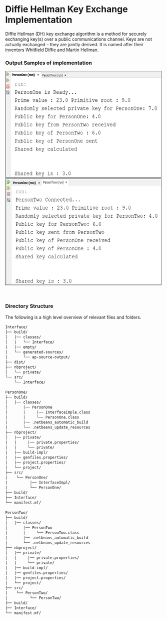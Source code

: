 # Diffie Hellman Key Exchange Implementation
Diffie Hellman (DH) key exchange algorithm is a method for securely exchanging key(s) over a public communications channel. Keys are not actually exchanged – they are jointly derived. It is named after their inventors Whitfield Diffie and Martin Hellman.

### Output Samples of implementation

<img src="https://github.com/MdSiamAnsary/Diffie-Hellman-Key-Exchange-Implementation/blob/main/Output%20Sample(s)/PersonOne.PNG" alt="PersonOne Outcome" height="340" width="500"><img src="https://github.com/MdSiamAnsary/Diffie-Hellman-Key-Exchange-Implementation/blob/main/Output%20Sample(s)/PersonTwo.PNG" alt="PersonTwo Outcome" height="340" width="500">

<br>

### Directory Structure

The following is a high level overview of relevant files and folders.

``` 
Interface/
├── build/
│   |── classes/     
│   |   └── Interface/
|   |── empty/
|   └── generated-sources/
│       └── ap-source-output/
├── dist/
├── nbproject/ 
│   └── private/      
└── src/ 
    └── Interface/   
    
PersonOne/
├── build/
│   |── classes/     
│       |── PersonOne
|       |     |── InterfaceImple.class
|       |     └── PersonOne.class
|       |── .netbeans_automatic_build
|       └── .netbeans_update_resources
├── nbproject/ 
│   |── private/  
|   |     |── private.properties/
|   |     └── private/
|   |── build-impl/
|   |── genfiles.properties/
|   |── project.properties/
|   └── project/
├── src/ 
|    └── PersonOne/
|          |── InterfaceImpl/
|          └── PersonOne/
├── build/ 
├── Interface/
└── manifest.mf/

PersonTwo/
├── build/
│   |── classes/     
│       |── PersonTwo
|       |     └── PersonTwo.class
|       |── .netbeans_automatic_build
|       └── .netbeans_update_resources
├── nbproject/ 
│   |── private/  
|   |     |── private.properties/
|   |     └── private/
|   |── build-impl/
|   |── genfiles.properties/
|   |── project.properties/
|   └── project/
├── src/ 
|    └── PersonTwo/
|          └── PersonTwo/
├── build/ 
├── Interface/
└── manifest.mf/
```
